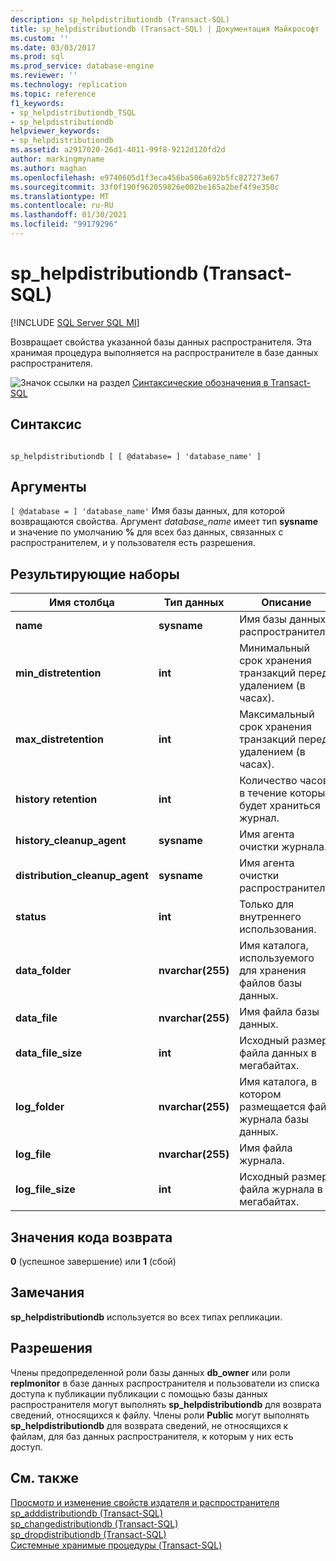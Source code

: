```yaml
---
description: sp_helpdistributiondb (Transact-SQL)
title: sp_helpdistributiondb (Transact-SQL) | Документация Майкрософт
ms.custom: ''
ms.date: 03/03/2017
ms.prod: sql
ms.prod_service: database-engine
ms.reviewer: ''
ms.technology: replication
ms.topic: reference
f1_keywords:
- sp_helpdistributiondb_TSQL
- sp_helpdistributiondb
helpviewer_keywords:
- sp_helpdistributiondb
ms.assetid: a2917020-26d1-4011-99f8-9212d120fd2d
author: markingmyname
ms.author: maghan
ms.openlocfilehash: e9740605d1f3eca456ba506a692b5fc827273e67
ms.sourcegitcommit: 33f0f190f962059826e002be165a2bef4f9e350c
ms.translationtype: MT
ms.contentlocale: ru-RU
ms.lasthandoff: 01/30/2021
ms.locfileid: "99179296"
---
```

# <a name="sp_helpdistributiondb-transact-sql"></a>sp_helpdistributiondb (Transact-SQL)
[!INCLUDE [SQL Server SQL MI](../../includes/applies-to-version/sql-asdbmi.md)]

  Возвращает свойства указанной базы данных распространителя. Эта хранимая процедура выполняется на распространителе в базе данных распространителя.  
  
 ![Значок ссылки на раздел](../../database-engine/configure-windows/media/topic-link.gif "Значок ссылки на раздел") [Синтаксические обозначения в Transact-SQL](../../t-sql/language-elements/transact-sql-syntax-conventions-transact-sql.md)  
  
## <a name="syntax"></a>Синтаксис  
  
```  
  
sp_helpdistributiondb [ [ @database= ] 'database_name' ]  
```  
  
## <a name="arguments"></a>Аргументы  
`[ @database = ] 'database_name'` Имя базы данных, для которой возвращаются свойства. Аргумент *database_name* имеет тип **sysname** и значение по умолчанию **%** для всех баз данных, связанных с распространителем, и у пользователя есть разрешения.  
  
## <a name="result-sets"></a>Результирующие наборы  
  
|Имя столбца|Тип данных|Описание|  
|-----------------|---------------|-----------------|  
|**name**|**sysname**|Имя базы данных распространителя.|  
|**min_distretention**|**int**|Минимальный срок хранения транзакций перед удалением (в часах).|  
|**max_distretention**|**int**|Максимальный срок хранения транзакций перед удалением (в часах).|  
|**history retention**|**int**|Количество часов, в течение которых будет храниться журнал.|  
|**history_cleanup_agent**|**sysname**|Имя агента очистки журнала.|  
|**distribution_cleanup_agent**|**sysname**|Имя агента очистки распространителя.|  
|**status**|**int**|Только для внутреннего использования.|  
|**data_folder**|**nvarchar(255)**|Имя каталога, используемого для хранения файлов базы данных.|  
|**data_file**|**nvarchar(255)**|Имя файла базы данных.|  
|**data_file_size**|**int**|Исходный размер файла данных в мегабайтах.|  
|**log_folder**|**nvarchar(255)**|Имя каталога, в котором размещается файл журнала базы данных.|  
|**log_file**|**nvarchar(255)**|Имя файла журнала.|  
|**log_file_size**|**int**|Исходный размер файла журнала в мегабайтах.|  
  
## <a name="return-code-values"></a>Значения кода возврата  
 **0** (успешное завершение) или **1** (сбой)  
  
## <a name="remarks"></a>Замечания  
 **sp_helpdistributiondb** используется во всех типах репликации.  
  
## <a name="permissions"></a>Разрешения  
 Члены предопределенной роли базы данных **db_owner** или роли **replmonitor** в базе данных распространителя и пользователи из списка доступа к публикации публикации с помощью базы данных распространителя могут выполнять **sp_helpdistributiondb** для возврата сведений, относящихся к файлу. Члены роли **Public** могут выполнять **sp_helpdistributiondb** для возврата сведений, не относящихся к файлам, для баз данных распространителя, к которым у них есть доступ.  
  
## <a name="see-also"></a>См. также  
 [Просмотр и изменение свойств издателя и распространителя](../../relational-databases/replication/view-and-modify-distributor-and-publisher-properties.md)   
 [sp_adddistributiondb &#40;Transact-SQL&#41;](../../relational-databases/system-stored-procedures/sp-adddistributiondb-transact-sql.md)   
 [sp_changedistributiondb &#40;Transact-SQL&#41;](../../relational-databases/system-stored-procedures/sp-changedistributiondb-transact-sql.md)   
 [sp_dropdistributiondb &#40;Transact-SQL&#41;](../../relational-databases/system-stored-procedures/sp-dropdistributiondb-transact-sql.md)   
 [Системные хранимые процедуры (Transact-SQL)](../../relational-databases/system-stored-procedures/system-stored-procedures-transact-sql.md)  
  
  
